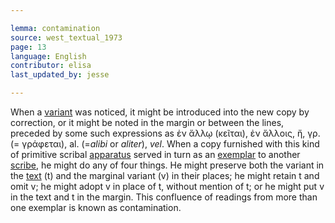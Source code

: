 ```yaml
---

lemma: contamination
source: west_textual_1973
page: 13
language: English
contributor: elisa
last_updated_by: jesse

---
```

When a [variant](variant.html) was noticed, it might be introduced into the new copy by correction, or it might be noted in the margin or between the lines, preceded by some such expressions as ἐν ἄλλῳ (κεῖται), ἐν ἄλλοις, ἤ, γρ. (= γράφεται), al. (=_alibi_ or _aliter_), _vel_. When a copy furnished with this kind of primitive scribal [apparatus](apparatusCritical.html) served in turn as an [exemplar](exemplar.html) to another [scribe](scribe.html), he might do any of four things. He might preserve both the variant in the [text](text.html) (t) and the marginal variant (v) in their places; he might retain t and omit v; he might adopt v in place of t, without mention of t; or he might put v in the text and t in the margin.
This confluence of readings from more than one exemplar is known as contamination.
